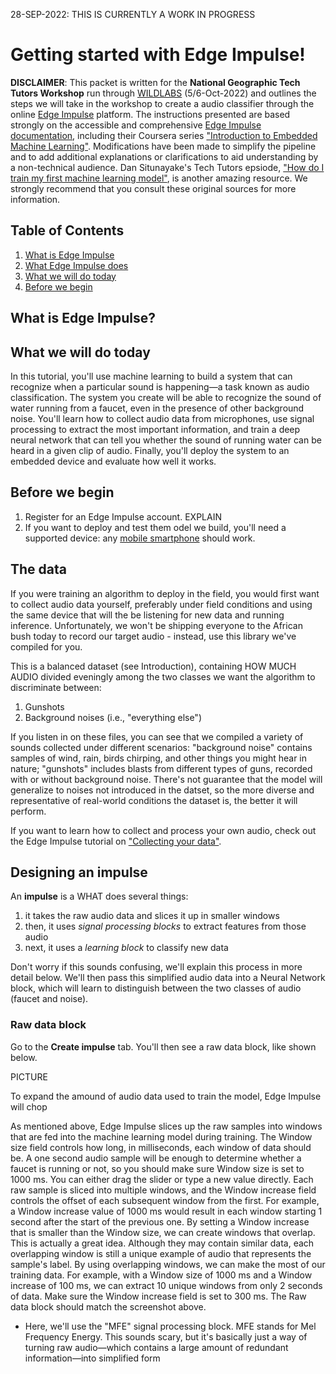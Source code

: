 28-SEP-2022: THIS IS CURRENTLY A WORK IN PROGRESS


# Getting started with Edge Impulse! 

**DISCLAIMER**: This packet is written for the **National Geographic Tech Tutors Workshop** run through [WILDLABS](https://www.wildlabs.net/) (5/6-Oct-2022) and outlines the steps we will take in the workshop to create a audio classifier through the online [Edge Impulse](https://www.edgeimpulse.com/) platform. The instructions presented are based strongly on the accessible and comprehensive [Edge Impulse documentation](https://docs.edgeimpulse.com/docs/tutorials/audio-classification), including their Coursera series ["Introduction to Embedded Machine Learning"](https://www.coursera.org/learn/introduction-to-embedded-machine-learning/home/week/1). Modifications have been made to simplify the pipeline and to add additional explanations or clarifications to aid understanding by a non-technical audience. Dan Situnayake's Tech Tutors epsiode, ["How do I train my first machine learning model"](https://www.wildlabs.net/event/how-do-i-train-my-first-machine-learning-model), is another amazing resource. We strongly recommend that you consult these original sources for more information. 

## Table of Contents 

1. [What is Edge Impulse](#what-is-edge-impulse)
2. [What Edge Impulse does](#what-edge-impulse-does) 
3. [What we will do today](#what-we-will-do-today)
4. [Before we begin](#0-before-we-begin) 

## What is Edge Impulse?


## What we will do today 

In this tutorial, you'll use machine learning to build a system that can recognize when a particular sound is happening—a task known as audio classification. The system you create will be able to recognize the sound of water running from a faucet, even in the presence of other background noise.
You'll learn how to collect audio data from microphones, use signal processing to extract the most important information, and train a deep neural network that can tell you whether the sound of running water can be heard in a given clip of audio. Finally, you'll deploy the system to an embedded device and evaluate how well it works.

## Before we begin 

1. Register for an Edge Impulse account. EXPLAIN 
4. If you want to deploy and test them odel we build, you'll need a supported device: any [mobile smartphone](https://docs.edgeimpulse.com/docs/development-platforms/using-your-mobile-phone) should work.

## The data 

If you were training an algorithm to deploy in the field, you would first want to collect audio data yourself, preferably under field conditions and using the same device that will the be listening for new data and running inference. Unfortunately, we won't be shipping everyone to the African bush today to record our target audio - instead, use this library we've compiled for you. 

This is a balanced dataset (see Introduction), containing HOW MUCH AUDIO divided eveningly among the two classes we want the algorithm to discriminate between:

1. Gunshots
2. Background noises (i.e., "everything else") 

If you listen in on these files, you can see that we compiled a variety of sounds collected under different scenarios: "background noise" contains samples of wind, rain, birds chirping, and other things you might hear in nature; "gunshots" includes blasts from different types of guns, recorded with or without background noise. There's not guarantee that the model will generalize to noises not introduced in the datset, so the more diverse and representative of real-world conditions the dataset is, the better it will perform. 

If you want to learn how to collect and process your own audio, check out the Edge Impulse tutorial on ["Collecting your data"](https://docs.edgeimpulse.com/docs/tutorials/audio-classification#2.-collecting-your-first-data). 

## Designing an impulse

An **impulse** is a WHAT does several things: 
1. it takes the raw audio data and slices it up in smaller windows  
2. then, it uses *signal processing blocks* to extract features from those audio
3. next, it uses a *learning block* to classify new data

Don't worry if this sounds confusing, we'll explain this process in more detail below. We'll then pass this simplified audio data into a Neural Network block, which will learn to distinguish between the two classes of audio (faucet and noise).

### Raw data block

Go to the **Create impulse** tab. You'll then see a raw data block, like shown below. 

PICTURE 

To expand the amound of audio data used to train the model, Edge Impulse will chop 

As mentioned above, Edge Impulse slices up the raw samples into windows that are fed into the machine learning model during training. The Window size field controls how long, in milliseconds, each window of data should be. A one second audio sample will be enough to determine whether a faucet is running or not, so you should make sure Window size is set to 1000 ms. You can either drag the slider or type a new value directly.
Each raw sample is sliced into multiple windows, and the Window increase field controls the offset of each subsequent window from the first. For example, a Window increase value of 1000 ms would result in each window starting 1 second after the start of the previous one.
By setting a Window increase that is smaller than the Window size, we can create windows that overlap. This is actually a great idea. Although they may contain similar data, each overlapping window is still a unique example of audio that represents the sample's label. By using overlapping windows, we can make the most of our training data. For example, with a Window size of 1000 ms and a Window increase of 100 ms, we can extract 10 unique windows from only 2 seconds of data.
Make sure the Window increase field is set to 300 ms. The Raw data block should match the screenshot above.


   - Here, we'll use the "MFE" signal processing block. MFE stands for Mel Frequency Energy. This sounds scary, but it's basically just a way of turning raw audio—which contains a large amount of redundant information—into simplified form

